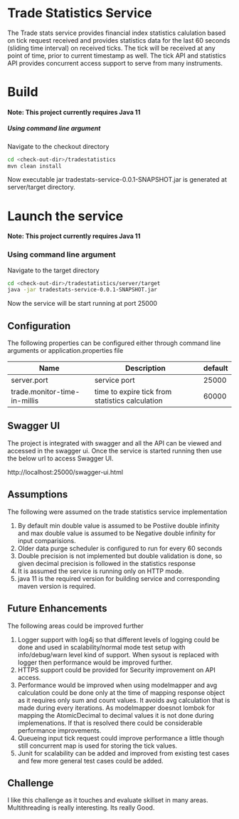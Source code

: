 # Trade Statistics Service
The Trade stats service provides financial index statistics calulation based on tick request received and provides statistics data for the last 60 seconds (sliding time interval) on received ticks. The tick will be received at any point of time, prior to current timestamp as well. The tick API and statistics API provides concurrent access support to serve from many instruments.

# Build
#### **Note:** This project currently requires Java 11

##### Using command line argument
Navigate to the checkout directory
```bash
cd <check-out-dir>/tradestatistics
mvn clean install
```
Now executable jar tradestats-service-0.0.1-SNAPSHOT.jar is generated at server/target directory.

# Launch the service #
#### **Note:** This project currently requires Java 11

### Using command line argument
Navigate to the target directory
```bash
cd <check-out-dir>/tradestatistics/server/target
java -jar tradestats-service-0.0.1-SNAPSHOT.jar
```

Now the service will be start running at port 25000

## Configuration
The following properties can be configured either through command line arguments or application.properties file

|Name|Description|default|
|----|-----------|-------|
|server.port|service port|25000|
|trade.monitor-time-in-millis|time to expire tick from statistics calculation|60000|

## Swagger UI
The project is integrated with swagger and all the API can be viewed and accessed in the swagger ui.
Once the service is started running then use the below url to access Swagger UI.

http://localhost:25000/swagger-ui.html

## Assumptions
The following were assumed on the trade statistics service implementation
1. By default min double value is assumed to be Postiive double infinity
   and max double value is assumed to be Negative double infinity for input comparisions.
2. Older data purge scheduler is configured to run for every 60 seconds
3. Double precision is not implemented but double validation is done, so given decimal precision is followed in the statistics response
4. It is assumed the service is running only on HTTP mode.
5. java 11 is the required version for building service and corresponding maven version is required.

## Future Enhancements
The following areas could be improved further
1. Logger support with log4j so that different levels of logging could be done and used in scalability/normal mode test setup with info/debug/warn level kind of support. When sysout is replaced with logger then performance would be improved further.
2. HTTPS support could be provided for Security improvement on API access.
3. Performance would be improved when using modelmapper and avg calculation could be done only at the time of mapping response object as it requires only sum and count values. It avoids avg calculation that is made during every iterations. As modelmapper doesnot lombok for mapping the AtomicDecimal to decimal values it is not done during implemenations. If that is resolved there could be considerable performance improvements. 
3. Queueing input tick request could improve performance a little though still concurrent map is used for storing the tick values.
4. Junit for scalability can be added and improved from existing test cases and few more general test cases could be added.

## Challenge
I like this challenge as it touches and evaluate skillset in many areas. Multithreading is really interesting. Its really Good. 
